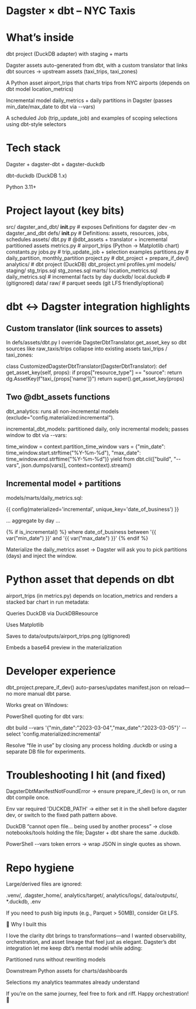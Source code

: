 # Dagster × dbt – NYC Taxis
# What’s inside

dbt project (DuckDB adapter) with staging + marts

Dagster assets auto-generated from dbt, with a custom translator that links dbt sources → upstream assets (taxi_trips, taxi_zones)

A Python asset airport_trips that charts trips from NYC airports (depends on dbt model location_metrics)

Incremental model daily_metrics + daily partitions in Dagster (passes min_date/max_date to dbt via --vars)

A scheduled Job (trip_update_job) and examples of scoping selections using dbt-style selectors

# Tech stack

Dagster + dagster-dbt + dagster-duckdb

dbt-duckdb (DuckDB 1.x)

Python 3.11+

# Project layout (key bits)
src/
  dagster_and_dbt/
    __init__.py                # exposes Definitions for dagster dev -m dagster_and_dbt
    defs/
      __init__.py              # Definitions: assets, resources, jobs, schedules
      assets/
        dbt.py                 # @dbt_assets + translator + incremental partitioned assets
        metrics.py             # airport_trips (Python → Matplotlib chart)
        constants.py
      jobs.py                  # trip_update_job + selection examples
      partitions.py            # daily_partition, monthly_partition
      project.py               # dbt_project + prepare_if_dev()
    analytics/                 # dbt project (DuckDB)
      dbt_project.yml
      profiles.yml
      models/
        staging/
          stg_trips.sql
          stg_zones.sql
        marts/
          location_metrics.sql
          daily_metrics.sql    # incremental facts by day
      duckdb/
        local.duckdb           # (gitignored)
data/
  raw/                         # parquet seeds (git LFS friendly/optional)

# dbt ↔ Dagster integration highlights
## Custom translator (link sources to assets)

In defs/assets/dbt.py I override DagsterDbtTranslator.get_asset_key so dbt sources like raw_taxis/trips collapse into existing assets taxi_trips / taxi_zones:

class CustomizedDagsterDbtTranslator(DagsterDbtTranslator):
    def get_asset_key(self, props):
        if props["resource_type"] == "source":
            return dg.AssetKey(f"taxi_{props['name']}")
        return super().get_asset_key(props)

## Two @dbt_assets functions

dbt_analytics: runs all non-incremental models (exclude="config.materialized:incremental").

incremental_dbt_models: partitioned daily, only incremental models; passes window to dbt via --vars:

time_window = context.partition_time_window
vars = {"min_date": time_window.start.strftime("%Y-%m-%d"),
        "max_date": time_window.end.strftime("%Y-%m-%d")}
yield from dbt.cli(["build", "--vars", json.dumps(vars)], context=context).stream()

## Incremental model + partitions

models/marts/daily_metrics.sql:

{{ config(materialized='incremental', unique_key='date_of_business') }}

... aggregate by day ...

{% if is_incremental() %}
  where date_of_business between '{{ var("min_date") }}' and '{{ var("max_date") }}'
{% endif %}


Materialize the daily_metrics asset → Dagster will ask you to pick partitions (days) and inject the window.

# Python asset that depends on dbt

airport_trips (in metrics.py) depends on location_metrics and renders a stacked bar chart in run metadata:

Queries DuckDB via DuckDBResource

Uses Matplotlib

Saves to data/outputs/airport_trips.png (gitignored)

Embeds a base64 preview in the materialization

# Developer experience

dbt_project.prepare_if_dev() auto-parses/updates manifest.json on reload—no more manual dbt parse.

Works great on Windows:

PowerShell quoting for dbt vars:

dbt build --vars '{"min_date":"2023-03-04","max_date":"2023-03-05"}' --select 'config.materialized:incremental'


Resolve “file in use” by closing any process holding .duckdb or using a separate DB file for experiments.

# Troubleshooting I hit (and fixed)

DagsterDbtManifestNotFoundError → ensure prepare_if_dev() is on, or run dbt compile once.

Env var required 'DUCKDB_PATH' → either set it in the shell before dagster dev, or switch to the fixed path pattern above.

DuckDB “cannot open file… being used by another process” → close notebooks/tools holding the file; Dagster + dbt share the same .duckdb.

PowerShell --vars token errors → wrap JSON in single quotes as shown.

# Repo hygiene

Large/derived files are ignored:

.venv/, .dagster_home/, analytics/target/, analytics/logs/, data/outputs/, *.duckdb, .env

If you need to push big inputs (e.g., Parquet > 50MB), consider Git LFS.

📝 Why I built this

I love the clarity dbt brings to transformations—and I wanted observability, orchestration, and asset lineage that feel just as elegant. Dagster’s dbt integration let me keep dbt’s mental model while adding:

Partitioned runs without rewriting models

Downstream Python assets for charts/dashboards

Selections my analytics teammates already understand

If you’re on the same journey, feel free to fork and riff. Happy orchestration! 🚀
